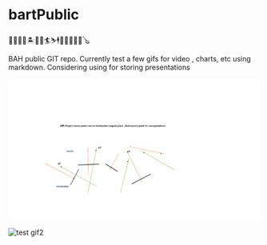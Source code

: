 # bartPublic

🎃🍇🌋🗾🏝️🍎🍔🏄⛷️🕴️🤼‍♀️💡🧮🎥🪕

BAH public GIT repo.  Currently test a few gifs for video , charts, etc using markdown.   Considering using for storing presentations

![test gif1](SOW_d1.gif)

![test gif2](beaverLake.gif)
